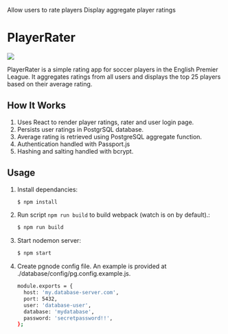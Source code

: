 Allow users to rate players
Display aggregate player ratings
# PlayerRater

<img src="https://s3.amazonaws.com/poly-screenshots.angel.co/Project/2d/1044282/32a9f0a5bb46f25d0c915c0bc7dae44f-original.png">

PlayerRater is a simple rating app for soccer players in the English Premier League. It aggregates ratings from all users and displays the top 25 players based on their average rating.

## How It Works

1. Uses React to render player ratings, rater and user login page.
2. Persists user ratings in PostgrSQL database.
3. Average rating is retrieved using PostgreSQL aggregate function.
4. Authentication handled with Passport.js
5. Hashing and salting handled with bcrypt.


## Usage

1. Install dependancies:

    ```sh
    $ npm install
    ```

2. Run script `npm run build` to build webpack (watch is on by default).:

    ```sh
    $ npm run build
    ```

3. Start nodemon server:

    ```sh
    $ npm start
    ```
4. Create pgnode config file. An example is provided at ./database/config/pg.config.example.js.

    ```sh
    module.exports = {
      host: 'my.database-server.com',
      port: 5432,
      user: 'database-user',
      database: 'mydatabase',
      password: 'secretpassword!!',
    };
    ```